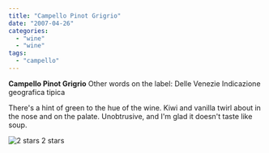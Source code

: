 ```yaml
---
title: "Campello Pinot Grigrio"
date: "2007-04-26"
categories:
  - "wine"
  - "wine"
tags:
  - "campello"
---
```


**Campello Pinot Grigrio** Other words on the label: Delle Venezie Indicazione geografica tipica

There's a hint of green to the hue of the wine. Kiwi and vanilla twirl about in the nose and on the palate. Unobtrusive, and I'm glad it doesn't taste like soup.




<div class="caption">

![2 stars](http://www.rebeccagomezfarrell.com/wp-content/uploads/2009/02/rating_chicken11.gif "rating_chicken11") 2 stars</div>

